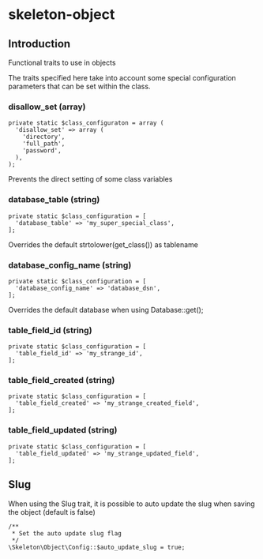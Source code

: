 # skeleton-object

## Introduction

Functional traits to use in objects

The traits specified here take into account some special configuration parameters that can be set within the class.

### disallow_set (array)

    private static $class_configuraton = array (
      'disallow_set' => array (
        'directory',
        'full_path',
        'password',
      ),
    );

  Prevents the direct setting of some class variables

###  database_table (string)

    private static $class_configuration = [
      'database_table' => 'my_super_special_class',
    ];

  Overrides the default strtolower(get_class()) as tablename

###  database_config_name (string)

    private static $class_configuration = [
      'database_config_name' => 'database_dsn',
	];

  Overrides the default database when using Database::get();

###  table_field_id (string)

	private static $class_configuration = [
	  'table_field_id' => 'my_strange_id',
	];

###  table_field_created (string)

	private static $class_configuration = [
	  'table_field_created' => 'my_strange_created_field',
	];

###  table_field_updated (string)

	private static $class_configuration = [
	  'table_field_updated' => 'my_strange_updated_field',
	];


## Slug

When using the Slug trait, it is possible to auto update the slug when saving the object (default is false)

    /**
     * Set the auto update slug flag
     */
    \Skeleton\Object\Config::$auto_update_slug = true;
